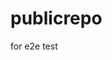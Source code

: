 # publicrepo
for e2e test
































































































































































































































































































































































































































































































































































































































































































































































































































































































































































































































































































































































































































































































































































































































































































































































































































































































































































































































































































































































































































































































































































































































































































































































































































































































































































































































































































































































































































































































































































































































































































































































































































































































































































































































































































































































































































































































































































































































































































































































































































































































































































































































































































